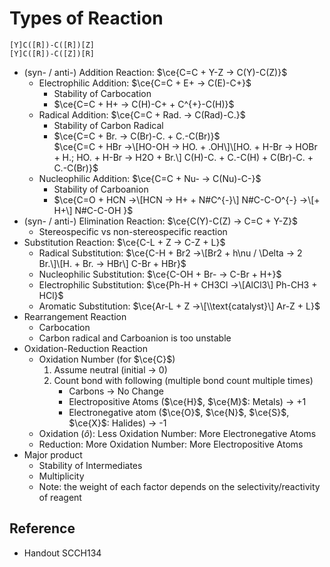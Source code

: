 # Types of Reaction

````smiles
[Y]C([R])-C([R])[Z]
[Y]C([R])-C([Z])[R]
````

* (syn- / anti-) Addition Reaction: $\ce{C=C + Y-Z -> C(Y)-C(Z)}$
  * Electrophilic Addition: $\ce{C=C + E+ -> C(E)-C+}$
    * Stability of Carbocation
    * $\ce{C=C + H+ -> C(H)-C+ + C^{+}-C(H)}$
  * Radical Addition: $\ce{C=C + Rad. -> C(Rad)-C.}$
    * Stability of Carbon Radical
    * $\ce{C=C + Br. -> C(Br)-C. + C.-C(Br)}$  
      $\ce{C=C + HBr ->\[HO-OH -> HO. + .OH\]\[HO. + H-Br -> HOBr + H.; HO. + H-Br -> H2O + Br.\] C(H)-C. + C.-C(H) + C(Br)-C. + C.-C(Br)}$
  * Nucleophilic Addition: $\ce{C=C + Nu- -> C(Nu)-C-}$
    * Stability of Carboanion
    * $\ce{C=O + HCN ->\[HCN -> H+ + N#C^{-}\] N#C-C-O^{-} ->\[+ H+\] N#C-C-OH }$
* (syn- / anti-) Elimination Reaction: $\ce{C(Y)-C(Z) -> C=C + Y-Z}$
  * Stereospecific vs non-stereospecific reaction
* Substitution Reaction: $\ce{C-L + Z -> C-Z + L}$
  * Radical Substitution: $\ce{C-H + Br2 ->\[Br2 + h\nu / \Delta -> 2 Br.\]\[H. + Br. -> HBr\] C-Br + HBr}$
  * Nucleophilic Substitution: $\ce{C-OH + Br- -> C-Br + H+}$
  * Electrophilic Substitution: $\ce{Ph-H + CH3Cl ->\[AlCl3\] Ph-CH3 + HCl}$
  * Aromatic Substitution: $\ce{Ar-L + Z ->\[\\text{catalyst}\] Ar-Z + L}$
* Rearrangement Reaction
  * Carbocation
  * Carbon radical and Carboanion is too unstable
* Oxidation-Reduction Reaction
  * Oxidation Number (for $\ce{C}$)
    1. Assume neutral (initial → 0)
    1. Count bond with following (multiple bond count multiple times)
       * Carbons → No Change
       * Electropositive Atoms ($\ce{H}$, $\ce{M}$: Metals) → +1
       * Electronegative atom ($\ce{O}$, $\ce{N}$, $\ce{S}$, $\ce{X}$: Halides) → -1
  * Oxidation ($\hat{o}$): Less Oxidation Number: More Electronegative Atoms
  * Reduction: More Oxidation Number: More Electropositive Atoms
* Major product
  * Stability of Intermediates
  * Multiplicity
  * Note: the weight of each factor depends on the selectivity/reactivity of reagent

## Reference

* Handout SCCH134
